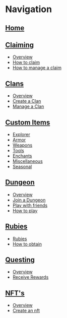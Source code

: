 # Navigation

## **[Home](https://github.com/gommzystudio/lymmzy_wiki/wiki/Home)**

## **[Claiming](https://github.com/gommzystudio/lymmzy_wiki/wiki/Claiming)**
  * <a href="https://github.com/gommzystudio/lymmzy_wiki/wiki/Claiming#overview">Overview</a>
  * <a href="https://github.com/gommzystudio/lymmzy_wiki/wiki/Claiming#how-to-claim">How to claim</a>
  * <a href="https://github.com/gommzystudio/lymmzy_wiki/wiki/Claiming#how-to-manage-a-claim">How to manage a claim</a>

## **[Clans](https://github.com/gommzystudio/lymmzy_wiki/wiki/Clans)**
  * <a href="https://github.com/gommzystudio/lymmzy_wiki/wiki/Clans#overview">Overview</a>
  * <a href="https://github.com/gommzystudio/lymmzy_wiki/wiki/Clans#how-to-create-a-clan">Create a Clan</a>
  * <a href="https://github.com/gommzystudio/lymmzy_wiki/wiki/Clans#how-to-manage-a-clan">Manage a Clan</a>

## **[Custom Items](https://github.com/gommzystudio/lymmzy_wiki/wiki/CustomItems)**
  * <a href="https://github.com/gommzystudio/lymmzy_wiki/wiki/CustomItems#explorer">Explorer</a>
  * <a href="https://github.com/gommzystudio/lymmzy_wiki/wiki/CustomItems#armor">Armor</a>
  * <a href="https://github.com/gommzystudio/lymmzy_wiki/wiki/CustomItems#weapons">Weapons</a>
  * <a href="https://github.com/gommzystudio/lymmzy_wiki/wiki/CustomItems#tools">Tools</a>
  * <a href="https://github.com/gommzystudio/lymmzy_wiki/wiki/CustomItems#enchants">Enchants</a>
  * <a href="https://github.com/gommzystudio/lymmzy_wiki/wiki/CustomItems#miscellaneous">Miscellaneous</a>
  * <a href="https://github.com/gommzystudio/lymmzy_wiki/wiki/CustomItems#seasonal">Seasonal</a>

## **[Dungeon](https://github.com/gommzystudio/lymmzy_wiki/wiki/Dungeons)**
  * <a href="https://github.com/gommzystudio/lymmzy_wiki/wiki/Dungeons#overview">Overview</a>
  * <a href="https://github.com/gommzystudio/lymmzy_wiki/wiki/Dungeons#join-a-dungeon">Join a Dungeon</a>
  * <a href="https://github.com/gommzystudio/lymmzy_wiki/wiki/Dungeons#play-with-friends">Play with friends</a>
  * <a href="https://github.com/gommzystudio/lymmzy_wiki/wiki/Dungeons#how-to-play-a-dungeon">How to play</a>

## **[Rubies](https://github.com/gommzystudio/lymmzy_wiki/wiki/Rubies)**
  * <a href="https://github.com/gommzystudio/lymmzy_wiki/wiki/Rubies#overview">Rubies</a>
  * <a href="https://github.com/gommzystudio/lymmzy_wiki/wiki/Rubies#how-to-obtain-rubies">How to obtain</a>

## **[Questing](https://github.com/gommzystudio/lymmzy_wiki/wiki/Quests)**
  * <a href="https://github.com/gommzystudio/lymmzy_wiki/wiki/Quests#overview">Overview</a>
  * <a href="https://github.com/gommzystudio/lymmzy_wiki/wiki/Quests#receive-rewards">Receive Rewards</a>

## **[NFT's](https://github.com/gommzystudio/lymmzy_wiki/wiki/Quests)**
  * <a href="https://github.com/gommzystudio/lymmzy_wiki/edit/main/wiki/NFT.md#overview">Overview</a>
  * <a href="https://github.com/gommzystudio/lymmzy_wiki/edit/main/wiki/NFT#how-to-create-an-nft-of-your-claim">Create an nft</a>
